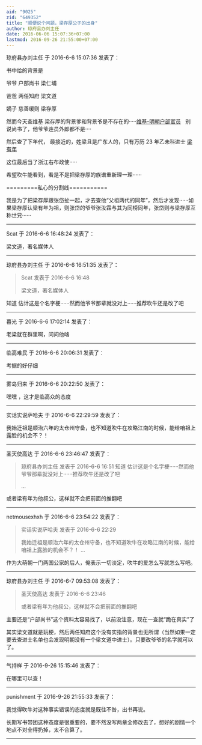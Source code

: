 ```yaml
---
aid: "9025"
zid: "649352"
title: "顺便说个问题，梁存厚公子的出身"
author: 琼府县办刘主任
date: 2016-06-06 15:07:36+07:00
lastmod: 2016-09-26 21:55:00+07:00
---
```


琼府县办刘主任 于 2016-6-6 15:07:36 发表了：

书中给的背景是

爷爷 户部尚书 梁仁埔

爸爸 两任知府 梁文道

嫡子 慈善缓则 梁存厚

然而今天查维基 梁存厚的背景爹和背景爷是不存在的·····[维基-明朝户部官员](https://zh.wikipedia.org/wiki/Category:%E6%98%8E%E6%9C%9D%E6%88%B7%E9%83%A8%E5%AE%98%E5%91%98)   别说尚书了，他爷爷连员外郎都不是····

然后查了下年代， 最接近的，姓梁且是广东人的，只有万历 23 年乙未科进士 [梁有年](https://zh.wikipedia.org/wiki/%E6%A2%81%E6%9C%89%E5%B9%B4)

这位最后当了浙江右布政使·····

希望吹牛能看到，看是不是把梁存厚的族谱重新理一理······

=========私心的分割线===========

我是为了把梁存厚跟张岱扯一起，才去查他“父祖两代的同年”，然后才发现······如果梁存厚认梁有年为祖，则张岱的爷爷张汝霖与其为同榜同年，张岱则与梁存厚互称世兄······

---

Scat 于 2016-6-6 16:48:24 发表了：

梁文道，著名媒体人

---

琼府县办刘主任 于 2016-6-6 16:51:35 发表了：

> Scat 发表于 2016-6-6 16:48
>
> 梁文道，著名媒体人

知道 估计这是个名字梗······然而他爷爷那辈就没对上······推荐吹牛还是改了吧

---

暮光 于 2016-6-6 17:02:14 发表了：

老梁就在群里啊，问问他咯

---

临高难民 于 2016-6-6 20:06:31 发表了：

考据的好仔细

---

雾岛归来 于 2016-6-6 20:22:50 发表了：

嘿嘿 ，这才是临高众的态度

---

实话实说萨哈夫 于 2016-6-6 22:29:59 发表了：

我始迁祖是顺治六年的太仓州守备，也不知道吹牛在攻略江南的时候，能给咱祖上露脸的机会不？！

---

圣天使高达 于 2016-6-6 23:46:47 发表了：

> 琼府县办刘主任 发表于 2016-6-6 16:51 知道 估计这是个名字梗······然而他爷爷那辈就没对上······推荐吹牛还是改了吧
>
> ...

或者梁有年为他叔公，这样就不会把前面的推翻吧

---

netmousexhxh 于 2016-6-6 23:54:22 发表了：

> 实话实说萨哈夫 发表于 2016-6-6 22:29
>
> 我始迁祖是顺治六年的太仓州守备，也不知道吹牛在攻略江南的时候，能给咱祖上露脸的机会不？！ ...

作为大萌朝一门两国公家的后人，俺表示一切淡定，吹牛的爱怎么写就怎么写吧。

---

琼府县办刘主任 于 2016-6-7 09:53:08 发表了：

> 圣天使高达 发表于 2016-6-6 23:46
>
> 或者梁有年为他叔公，这样就不会把前面的推翻吧

主要还是“户部尚书”这个资料太容易找了，以前没注意，现在一查就“跪在真实”了

其实梁文道就是玩梗，然后两任知府这个没有实指的背景也无所谓（当然如果一定要去查进士名单也会发现明朝没有一个梁文道中进士）。只要改爷爷的名字就可以了。

---

气持样 于 2016-9-26 15:15:46 发表了：

在哪里可以查！

---

punishment 于 2016-9-26 21:55:33 发表了：

我觉得吹牛对这种事实错误的态度就是既往不咎，出书再说。

长期写书带团这种态度是很重要的，要不然没写两章全修改去了，想好的剧情一个地点不对全得扔掉，太不合算了。

---
